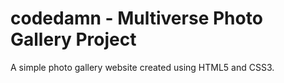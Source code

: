 # codedamn - Multiverse Photo Gallery Project

A simple photo gallery website created using HTML5 and CSS3.
